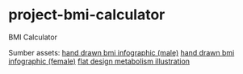 # project-bmi-calculator
BMI Calculator

Sumber assets:
[hand drawn bmi infographic (male)](https://www.freepik.com/free-vector/hand-drawn-bmi-infographic_37115989.htm)
[hand drawn bmi infographic (female)](https://www.freepik.com/free-vector/hand-drawn-bmi-infographic_37115987.htm)
[flat design metabolism illustration](https://www.freepik.com/free-vector/flat-design-metabolism-illustration_37442998.htm#query=body%20mass%20index&position=1&from_view=keyword&track=ais)
